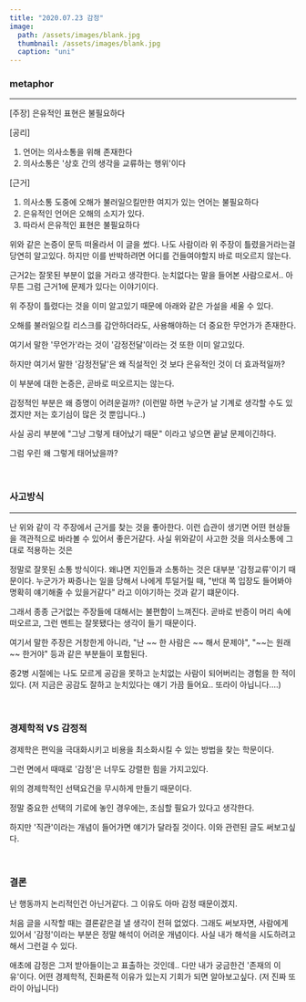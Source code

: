 ```yaml
---
title: "2020.07.23 감정"
image: 
  path: /assets/images/blank.jpg
  thumbnail: /assets/images/blank.jpg
  caption: "uni"
---
```



### metaphor
----

[주장]
은유적인 표현은 불필요하다

[공리]
1. 언어는 의사소통을 위해 존재한다
2. 의사소통은 '상호 간의 생각을 교류하는 행위'이다


[근거]
1. 의사소통 도중에 오해가 불러일으킬만한 여지가 있는 언어는 불필요하다
2. 은유적인 언어은 오해의 소지가 있다.
3. 따라서 은유적인 표현은 불필요하다

위와 같은 논증이 문득 떠올라서 이 글을 썼다. 나도 사람이라 위 주장이 틀렸을거라는걸 당연히 알고있다. 하지만 이를 반박하려면 어디를 건들여야할지 바로 떠오르지 않는다.

근거2는 잘못된 부분이 없을 거라고 생각한다. 눈치없다는 말을 들어본 사람으로서.. 아무튼 그럼 근거1에 문제가 있다는 이야기이다.


위 주장이 틀렸다는 것을 이미 알고있기 때문에 아래와 같은 가설을 세울 수 있다.

오해를 불러일으킬 리스크를 감안하더라도, 사용해야하는 더 중요한 무언가가 존재한다.

여기서 말한 '무언가'라는 것이 '감정전달'이라는 것 또한 이미 알고있다. 

하지만 여기서 말한 '감정전달'은 왜 직설적인 것 보다 은유적인 것이 더 효과적일까?

이 부분에 대한 논증은, 곧바로 떠오르지는 않는다.

감정적인 부분은 왜 증명이 어려운걸까? (이런말 하면 누군가 날 기계로 생각할 수도 있겠지만 저는 호기심이 많은 것 뿐입니다..)

사실 공리 부분에 "그냥 그렇게 태어났기 때문" 이라고 넣으면 끝날 문제이긴하다.

그럼 우린 왜 그렇게 태어났을까?


<br>


### 사고방식
----
난 위와 같이 각 주장에서 근거를 찾는 것을 좋아한다. 이런 습관이 생기면 어떤 현상들을 객관적으로 바라볼 수 있어서 좋은거같다. 사실 위와같이 사고한 것을 의사소통에 그대로 적용하는 것은

정말로 잘못된 소통 방식이다. 왜냐면 지인들과 소통하는 것은 대부분 '감정교류'이기 때문이다. 누군가가 짜증나는 일을 당해서 나에게 투덜거릴 때, "반대 쪽 입장도 들어봐야 명확히 얘기해줄 수 있을거같다" 라고 이야기하는 것과 같기 떄문이다.

그래서 종종 근거없는 주장들에 대해서는 불편함이 느껴진다. 곧바로 반증이 머리 속에 떠오르고, 그런 멘트는 잘못됐다는 생각이 들기 때문이다. 

여기서 말한 주장은 거창한게 아니라, "난 ~~ 한 사람은 ~~ 해서 문제야", "~~는 원래 ~~ 한거야" 등과 같은 부분들이 포함된다.

중2병 시절에는 나도 모르게 공감을 못하고 눈치없는 사람이 되어버리는 경험을 한 적이 있다. (저 지금은 공감도 잘하고 눈치있다는 얘기 가끔 들어요.. 또라이 아닙니다....)


<br>


### 경제학적 VS 감정적 

경제학은 편익을 극대화시키고 비용을 최소화시킬 수 있는 방법을 찾는 학문이다.

그런 면에서 때때로 '감정'은 너무도 강렬한 힘을 가지고있다.

위의 경제학적인 선택요건을 무시하게 만들기 때문이다.  

정말 중요한 선택의 기로에 놓인 경우에는, 조심할 필요가 있다고 생각한다.

하지만 '직관'이라는 개념이 들어가면 얘기가 달라질 것이다. 이와 관련된 글도 써보고싶다.


<br>


### 결론

난 행동까지 논리적인건 아닌거같다. 그 이유도 아마 감정 때문이겠지.

처음 글을 시작할 때는 결론같은걸 낼 생각이 전혀 없었다. 그래도 써보자면, 사람에게 있어서 '감정'이라는 부분은 정말 해석이 어려운 개념이다. 사실 내가 해석을 시도하려고해서 그런걸 수 있다.

애초에 감정은 그저 받아들이는고 표출하는 것인데.. 다만 내가 궁금한건 '존재의 이유'이다. 어떤 경제학적, 진화론적 이유가 있는지 기회가 되면 알아보고싶다. (저 진짜 또라이 아닙니다)





